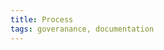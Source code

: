 ```yaml
---
title: Process
tags: goveranance, documentation
---
```


<ExternalRedirect href="https://docs.uniswap.org/protocol/V2/concepts/governance/process" />
